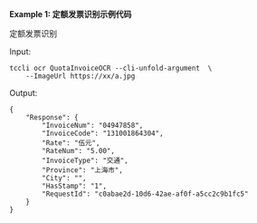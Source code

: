 **Example 1: 定额发票识别示例代码**

定额发票识别

Input: 

```
tccli ocr QuotaInvoiceOCR --cli-unfold-argument  \
    --ImageUrl https://xx/a.jpg
```

Output: 
```
{
    "Response": {
        "InvoiceNum": "04947858",
        "InvoiceCode": "131001864304",
        "Rate": "伍元",
        "RateNum": "5.00",
        "InvoiceType": "交通",
        "Province": "上海市",
        "City": "",
        "HasStamp": "1",
        "RequestId": "c0abae2d-10d6-42ae-af0f-a5cc2c9b1fc5"
    }
}
```


